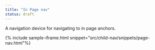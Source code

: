 ```yaml
---
title: "In Page nav"
status: draft
---
```


A navigation device for navigating to in page anchors.

{% include sample-iframe.html snippet="src/child-nav/snippets/page-nav.html"%}
